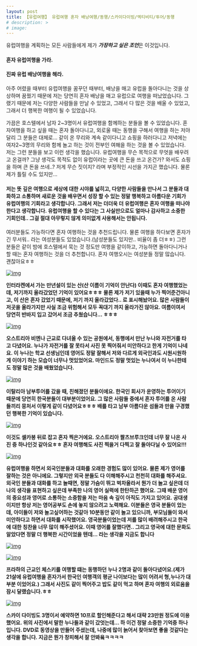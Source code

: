 ```yaml
---
layout: post
title: 【유럽여행】 유럽여행 혼자 배낭여행/동행/스카이다이빙/엑티비티/투어/동행
# description: >
# image: 
---
```


  유럽여행을 계획하는 모든 사람들에게 제가 ***가장하고 싶은 조언***은 이것입니다. 





#### **혼자 유럽여행을 가라.**   

#### **진짜 유럽 배낭여행을 해라.**

 



아주 어렸을 때부터 유럽여행을 꿈꾸던 때부터, 배낭을 매고 유럽을 돌아다니는 것을 상상하며 꿈꿨기 때문에 저는 당연히 혼자 배낭을 매고 유럽으로 여행을 떠났었습니다. 그랬기 때문에 저는 다양한 사람들을 만날 수 있었고, 그래서 다 많은 것을 배울 수 있었고, 그래서 더 행복한 여행이 될 수 있었습니다. 



  가끔은 호스텔에서 남자 2~3명이서 유럽여행을 함께하는 분들을 볼 수 있었습니다. 혼자여행을 하고 싶을 때는 혼자 돌아다니고, 외로울 때는 동행을 구해서 여행을 하는 저야 달리 그 분들은 대체로... 같이 온 무리와 계속 같이다니고 쇼핑을 하러다니고 저녁에는 여자2~3명의 무리와 함께 놀고 하는 것이 전부인 여해을 하는 것을 볼 수 있었습니다. 저는 그런 분들을 보고 이런 생각을 했습니다. 유럽여행을 무슨 목적으로 무엇을 배우려고 온걸까? 그냥 생각도 목적도 없이 유럽이라는 곳에 큰 돈을 쓰고 온건가? 와서도 쇼핑을 하며 큰 돈을 쓰네..? 저게 무슨 짓이지? 라며 부정적인 시선을 가지곤 했습니다. 물론 제가 틀릴 수도 있지만...





####  **저는 뜻 깊은 여행으로 세상에 대한 시야를 넓히고, 다양한 사람들을 만나서 그 분들과 대화하고 소통하며 새로운 것을 배우면서 성장 할 수 있는 정말 행복하고 아름다운 기회가 유럽여행의 기회라고 생각합니다. 그래서 저는 더더욱 더 유럽여행은 혼자 여행을 떠나야 한다고 생각합니다. 유럽여행을 할 수 있다는 그 사실만으로도 얼마나 감사하고 소중한 기회인데.. 그걸 절대 아무렇지 않게 의미없게 사용해서는 안됩니다.** 



  여러분들도 가능하다면 혼자 여행하는 것을 추천드립니다. 물론 여행을 하다보면 혼자가긴 무서워.. 라는 여성분들도 있었습니다.(남성분들도 있지만.. 비율이 좀 더ㅎㅎ) 그런 분들은 같이 밤에 호스텔에서 묵는 것 정도만 여행을 같이하고, 가능하면 돌아다니거나 할 때는 혼자 여행하는 것을 더 추천합니다. 혼자 여행오시는 여성분들 정말 많습니다. 괜찮아요ㅎㅎ 

[![img](https://postfiles.pstatic.net/MjAxOTAyMjNfMjc4/MDAxNTUwODg4MTgzNDg3.SOw5xeQtwq1l_iC-VMdK6tKWa15ZtefEa4lVLlRHInMg.Sab7aKNsg-y_Mpgk-CMwOcOVyAe5afhihkOv1vdgB3Ag.PNG.sb020518/2015-08-08_18.23.40.png?type=w773)](https://blog.naver.com/PostView.nhn?blogId=sb020518&logNo=221472817559&categoryNo=7&parentCategoryNo=0&viewDate=&currentPage=1&postListTopCurrentPage=1&from=postList&userTopListOpen=true&userTopListCount=5&userTopListManageOpen=false&userTopListCurrentPage=1#)

   **인터라켄에서 가는 만년설이 있는 산(산 이름이 기억이 안난다) 이때도 혼자 여행했었는데, 저기까지 올라갔었던 기억이 있어요ㅎㅎㅎ 물론 제가 저기 있을때 누가 찍어준건아니고, 이 산은 혼자 갔었기 때문에, 저기 까지 올라갔었다.. 로 표시해놨어요. 많은 사람들이 저곳을 올라가지만 사실 조금 위험해서 모두 꼭대기 까지 올라가진 않아요. 여름이여서 당연히 반바지 입고 갔어서 조금 추웠습니다... ㅎㅎㅎ**

[![img](https://postfiles.pstatic.net/MjAxOTAyMjNfMzQg/MDAxNTUwODg4MTg5OTU1.xb1o1Vr-0IkLeo86skd49d37SAad8EUvMThVJnG8CDYg.4KVwonnYlm4V3NflfpZI0awZIhmTwYAavQFN5VnGHRkg.JPEG.sb020518/DSC08308-01.jpeg?type=w773)](https://blog.naver.com/PostView.nhn?blogId=sb020518&logNo=221472817559&categoryNo=7&parentCategoryNo=0&viewDate=&currentPage=1&postListTopCurrentPage=1&from=postList&userTopListOpen=true&userTopListCount=5&userTopListManageOpen=false&userTopListCurrentPage=1#)

   **오스트리아 비엔나 근교로 다녀올 수 있는 공원에서, 동행에서 만난 누나와 자전거를 타고 다녔어요. 누나가 자전거를 잘 못타서 사진 못 찍어줘서 미안하다고 한게 기억이 나네요. 이 누나는 학교 선생님인데 영어도 정말 잘해서 저와 다르게 외국인과도 시원시원하게 이야기 하는 모습이 너무나 멋있었어요. 마인드도 정말 멋있는 누나여서 이 누나한테도 정말 많은 것을 배웠었습니다.**

[![img](https://postfiles.pstatic.net/MjAxOTAyMjNfMjk3/MDAxNTUwODg4MzQwNDgz.67e4XsRJxpugnctuUIhJxDiuBXR2dlCJNfgVHMg2QRYg.7rVzlOVt9rHkGJltgCnbSTLrkVkvMuQgGArTgQikkJsg.JPEG.sb020518/SE-c5df54b4-9d50-4f16-bb08-ac7df2fbd83a.jpg?type=w773)](https://blog.naver.com/PostView.nhn?blogId=sb020518&logNo=221472817559&categoryNo=7&parentCategoryNo=0&viewDate=&currentPage=1&postListTopCurrentPage=1&from=postList&userTopListOpen=true&userTopListCount=5&userTopListManageOpen=false&userTopListCurrentPage=1#)

   **이탈리아 남부투어를 갔을 때, 친해졌던 분들이에요. 한국인 회사가 운영하는 투어이기 때문에 당연히 한국분들이 대부분이었어요. 그 많은 사람들 중에서 혼자 투어를 온 사람들끼리 뭉처서 이렇게 같이 다녔어요ㅎㅎㅎ 배를 타고 남부 아름다운 섬들과 만을 구경했던 행복한 기억이 있습니다.**

[![img](https://postfiles.pstatic.net/MjAxOTAyMjNfMTI0/MDAxNTUwODg4MjIzNDky.6OpReep-I4ZW3WQ74L-A_9bSpumR5sCJwJ1bpU8l3M4g.AUUujD61l3MmAvwj6lukxKbEnamXeYOFPCMXaWznQX4g.JPEG.sb020518/DSC04931-02.jpeg?type=w773)](https://blog.naver.com/PostView.nhn?blogId=sb020518&logNo=221472817559&categoryNo=7&parentCategoryNo=0&viewDate=&currentPage=1&postListTopCurrentPage=1&from=postList&userTopListOpen=true&userTopListCount=5&userTopListManageOpen=false&userTopListCurrentPage=1#)

   **이것도 셀카봉 뒤로 잡고 혼자 찍은거에요. 오스트리아 짤츠브루크인데 너무 잘 나온 사진 중 하나인것 같아요ㅎㅎ 혼자 여행해도 사진 찍을거 다찍고 잘 돌아다닐 수 있어요!!!**

[![img](https://postfiles.pstatic.net/MjAxOTAyMjNfMjYz/MDAxNTUwODg4Mzk3OTgy.i7oBmaO-nVm43uebgW742YGvfdFL9_l47VSnX8d2Ejog.6wGrKRNqOAY0T8eoCH43uNVSFn1aeFEIOzGeDnND88wg.JPEG.sb020518/SE-49ed2d02-1d6d-477f-a5b5-b135bae64d90.jpg?type=w773)](https://blog.naver.com/PostView.nhn?blogId=sb020518&logNo=221472817559&categoryNo=7&parentCategoryNo=0&viewDate=&currentPage=1&postListTopCurrentPage=1&from=postList&userTopListOpen=true&userTopListCount=5&userTopListManageOpen=false&userTopListCurrentPage=1#)

   **유럽여행을 하면서 외국인분들과 대화를 오래한 경험도 많이 있어요. 물론 제가 영어를 잘하는 것은 아니에요. 그렇지만 외국 분들도 다 이해해주시고 천천히 대화를 해주셔요. 외국인 분들과 대화를 하고 놀때면, 정말 가슴이 뛰고 벅차올라서 뭔가 더 놀고 싶은데 더 나의 생각을 표현하고 싶은데 부족한 나의 영어 실력에 한탄하곤 했어요. 그때 배운 영어의 중요성과 영어로 소통하는 소중함을 저는 마음 속 깊이 아직도 가지고 있어요. 공대생이지만 항상 저는 영어공부도 손에 놓지 않으려고 노력해요. 이분들은 영국 분들이 었는데, 아이들이 저와 놀고싶어하는 것같아 10분동안 같이 놀고 있으니까, 부모님들이 와서 미안하다고 하면서 대화를 시작했어요. 영국분들이었는데 저를 많이 배려해주시고 한국에 대한 칭찬을 너무 많이 해주셨어요. 이때 영어를 잘했다면.. 그리고 영국에 대한 문화도 알았다면 정말 더 행복한 시간이었을 텐데... 라는 생각을 지금도 합니다**

[![img](https://postfiles.pstatic.net/MjAxOTAyMjNfMjcw/MDAxNTUwODg4MzY3MDAw.do5tpiRIRBdDfF5lzTiqhpyKLqhR7-AMa7rvB5vSpeAg.51IOk4ga_uOOOJ2dzXo91lrCBh5clI8t3xpoPF0okJgg.JPEG.sb020518/DSC02442-01.jpeg?type=w773)](https://blog.naver.com/PostView.nhn?blogId=sb020518&logNo=221472817559&categoryNo=7&parentCategoryNo=0&viewDate=&currentPage=1&postListTopCurrentPage=1&from=postList&userTopListOpen=true&userTopListCount=5&userTopListManageOpen=false&userTopListCurrentPage=1#)

[![img](https://postfiles.pstatic.net/MjAxOTAyMjNfNDgg/MDAxNTUwODg4NDA4Mjc3.vIx5x-PTLNL6iaihORC_EDYQdMvKs_BgUMvlIlcc6ywg.XWFMNzZZu4BRSiUvkrKnPubMP6TptnI-6lClvWhYdk8g.JPEG.sb020518/DSC03845-01.jpeg?type=w773)](https://blog.naver.com/PostView.nhn?blogId=sb020518&logNo=221472817559&categoryNo=7&parentCategoryNo=0&viewDate=&currentPage=1&postListTopCurrentPage=1&from=postList&userTopListOpen=true&userTopListCount=5&userTopListManageOpen=false&userTopListCurrentPage=1#)

   **프라하의 근교인 체스키를 여행할 떄는 동행하던 누나 2명과 같이 돌아다녔어요.(제가 21살에 유럽여행을 혼자가서 한국인 여행객의 평균 나이보다는 많이 어려서 형,누나가 대부분 이었어요.) 그래서 사진도 같이 찍어주고 밥도 같이 먹고 하며 혼자 여행의 외로움을 잠시 달랬습니다.ㅎㅎ**

[![img](https://postfiles.pstatic.net/MjAxOTAyMjNfMjMy/MDAxNTUwODg4NTExMTU3.lDmKbt2SlEVI4PBLxcS-H3ufMW5fr0H40yTQb9svQ10g.cTKfcvcyveLCkOSNN7ntW71WnGLDdEuyIEep_60ExY0g.JPEG.sb020518/SE-d4faf40b-ffa6-428d-a7f2-ab8c77f63b06.jpg?type=w773)](https://blog.naver.com/PostView.nhn?blogId=sb020518&logNo=221472817559&categoryNo=7&parentCategoryNo=0&viewDate=&currentPage=1&postListTopCurrentPage=1&from=postList&userTopListOpen=true&userTopListCount=5&userTopListManageOpen=false&userTopListCurrentPage=1#)

   **스카이 다이빙도 3명이서 예약하면 10프로 할인해준다고 해서 대략 23만원 정도에 이용했어요. 위의 사진에서 말한 누나들과 같이 갔엇는데... 하 이건 정말 소중한 기억중 하나입니다. DVD로 동영상을 만들어 주셨는데, 나중에 많이 늙어서 찾아보면 좋을 것같다는 생각을 합니다. 지금은 뭔가 창피해서 잘 안봐욬ㅋㅋㅋㅋ**